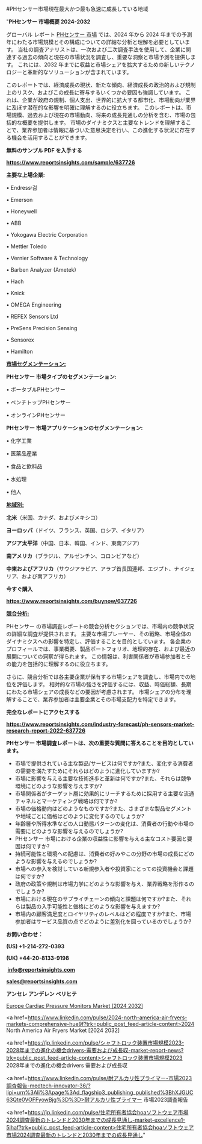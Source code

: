 #PHセンサー市場現在最大かつ最も急速に成長している地域

"<strong>PHセンサー 市場概要 2024-2032</strong>

グローバル レポート <a href=https://www.reportsinsights.com/sample/637726>PHセンサー 市場</a> では、2024 年から 2024 年までの予測年にわたる市場規模とその構成についての詳細な分析と理解を必要としています。 当社の調査アナリストは、一次および二次調査手法を使用して、企業に関連する過去の傾向と現在の市場状況を調査し、重要な洞察と市場予測を提供します。 これには、2032 年までに収益と市場シェアを拡大​​するための新しいテクノロジーと革新的なソリューションが含まれています。

このレポートでは、経済成長の現状、新たな傾向、経済成長の政治的および規制上のリスク、およびこの成長に寄与するいくつかの要因も強調しています。 これは、企業が政府の規制、個人支出、世界的に拡大する都市化、市場動向が業界に及ぼす潜在的な影響を明確に理解するのに役立ちます。 このレポートは、市場規模、過去および現在の市場動向、将来の成長見通しの分析を含む、市場の包括的な概要を提供します。 市場のダイナミクスと主要なトレンドを理解することで、業界参加者は情報に基づいた意思決定を行い、この進化する状況に存在する機会を活用することができます。

<strong><b>無料のサンプル PDF を入手する</b></strong>

<a href=https://www.reportsinsights.com/sample/637726><strong><u>https://www.reportsinsights.com/sample/637726</u></strong></a>

<strong>主要な上場企業:</strong>

• Endressᶫ걺

• Emerson

• Honeywell

• ABB

• Yokogawa Electric Corporation

• Mettler Toledo

• Vernier Software & Technology

• Barben Analyzer (Ametek)

• Hach

• Knick

• OMEGA Engineering

• REFEX Sensors Ltd

• PreSens Precision Sensing

• Sensorex

• Hamilton

<strong><u>市場セグメンテーション</u></strong><strong><u>:</u></strong>

<strong>PHセンサー 市場タイプのセグメンテーション:</strong>

• ポータブルPHセンサー

• ベンチトップPHセンサー

• オンラインPHセンサー

<strong>PHセンサー 市場アプリケーションのセグメンテーション:</strong>

• 化学工業

• 医薬品産業

• 食品と飲料品

• 水処理

• 他人

<strong><u>地域別</u></strong><strong><u>:</u></strong>

<strong>北米</strong>（米国、カナダ、およびメキシコ）

<strong>ヨーロッパ</strong>（ドイツ、フランス、英国、ロシア、イタリア）

<strong>アジア太平洋</strong>（中国、日本、韓国、インド、東南アジア）

<strong>南アメリカ</strong>（ブラジル、アルゼンチン、コロンビアなど）

<strong>中東およびアフリカ</strong>（サウジアラビア、アラブ首長国連邦、エジプト、ナイジェリア、および南アフリカ）

<strong>今すぐ購入</strong>

<a href=https://www.reportsinsights.com/buynow/637726><strong><u>https://www.reportsinsights.com/buynow/637726</u></strong></a>

<strong><u>競合分析:</u></strong>

PHセンサー の市場調査レポートの競合分析セクションでは、市場内の競争状況の詳細な調査が提供されます。 主要な市場プレーヤー、その戦略、市場全体のダイナミクスへの影響を特定し、評価することを目的としています。 各企業のプロフィールでは、事業概要、製品ポートフォリオ、地理的存在、および最近の展開についての洞察が得られます。 この情報は、利害関係者が市場参加者とその能力を包括的に理解するのに役立ちます。

さらに、競合分析では各主要企業が保有する市場シェアを調査し、市場内での地位を評価します。 相対的な市場の強さを評価するには、収益、時価総額、長期にわたる市場シェアの成長などの要因が考慮されます。 市場シェアの分布を理解することで、業界参加者は主要企業とその市場支配力を特定できます。

<strong>完全なレポートにアクセスする</strong>

<a href=https://www.reportsinsights.com/industry-forecast/ph-sensors-market-research-report-2022-637726><strong><u><b>https://www.reportsinsights.com/industry-forecast/ph-sensors-market-research-report-2022-637726</b></u></strong></a>

<strong><b>PHセンサー 市場調査レポートは、次の重要な質問に答えることを目的としています。</b></strong>
<ul>
  <li>市場で提供されている主な製品/サービスは何ですか?また、変化する消費者の需要を満たすためにそれらはどのように進化していますか?</li>
  <li>市場に影響を与える主要な技術進歩と革新は何ですか?また、それらは競争環境にどのような影響を与えますか?</li>
  <li>市場関係者がターゲット層に効果的にリーチするために採用する主要な流通チャネルとマーケティング戦略は何ですか?</li>
  <li>市場の価格動向はどのようなものですか?また、さまざまな製品セグメントや地域ごとに価格はどのように変化するのでしょうか?</li>
  <li>年齢層や所得水準などの人口動態パターンの変化は、消費者の行動や市場の需要にどのような影響を与えるのでしょうか?</li>
  <li>PHセンサー 市場における企業の収益性に影響を与える主なコスト要因と要因は何ですか?</li>
  <li>持続可能性と環境への配慮は、消費者の好みやこの分野の市場の成長にどのような影響を与えるのでしょうか?</li>
  <li>市場への参入を検討している新規参入者や投資家にとっての投資機会と課題は何ですか?</li>
  <li>政府の政策や規制は市場力学にどのような影響を与え、業界戦略を形作るのでしょうか?</li>
  <li>市場における現在のサプライチェーンの傾向と課題は何ですか?また、それらは製品の入手可能性と価格にどのような影響を与えますか?</li>
  <li>市場内の顧客満足度とロイヤリティのレベルはどの程度ですか?また、市場参加者はサービス品質の点でどのように差別化を図っているのでしょうか?</li>
</ul>
<strong>お問い合わせ：</strong>

<strong>(US) +1-214-272-0393</strong>

<strong>(UK) +44-20-8133-9198</strong>

<strong> </strong><a href=info@reportsinsights.com><strong><u>info@reportsinsights.com</u></strong></a>

<a href=sales@reportsinsights.com><strong><u>sales@reportsinsights.com</u></strong></a>

<strong>アンセレ アンデレン ベリヒテ</strong>

<a href=https://www.linkedin.com/pulse/europe-cardiac-pressure-monitors-markets-2024-kigqc/>Europe Cardiac Pressure Monitors Market [2024 2032]</a>

<a href=https://www.linkedin.com/pulse/2024-north-america-air-fryers-markets-comprehensive-hue9f?trk=public_post_feed-article-content>2024 North America Air Fryers Market [2024 2032]</a>

<a href=https://jp.linkedin.com/pulse/シャフトロック装置市場規模2023-2028年までの進化の機会drivers-需要および成長収-market-report-news?trk=public_post_feed-article-content>シャフトロック装置市場規模2023 2028年までの進化の機会drivers 需要および成長収</a>

<a href=https://www.linkedin.com/pulse/耐アルカリ性プライマー-市場2023調査報告-medtech-innovator-36/?lipi=urn%3Ali%3Apage%3Ad_flagship3_publishing_published%3BhXJGUC63Qte0VOFFyowBjg%3D%3D>耐アルカリ性プライマー 市場2023調査報告</a>

<a href=https://jp.linkedin.com/pulse/住宅所有者協会hoaソフトウェア市場2024調査最新のトレンドと2030年までの成長見通し-market-excellence1-5lhaf?trk=public_post_feed-article-content>住宅所有者協会hoaソフトウェア市場2024調査最新のトレンドと2030年までの成長見通し</a>"
